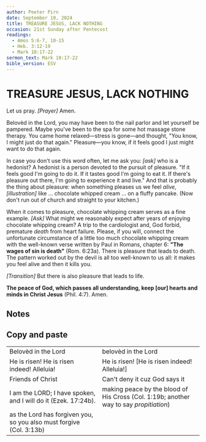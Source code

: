 ```yaml
---
author: Peeter Pirn
date: September 10, 2024
title: TREASURE JESUS, LACK NOTHING
occasion: 21st Sunday after Pentecost
readings:
  - Amos 5:6-7, 10-15
  - Heb. 3:12-19
  - Mark 10:17-22
sermon_text: Mark 10:17-22
bible_version: ESV
---
```


# TREASURE JESUS, LACK NOTHING

Let us pray. *\[Prayer]*  Amen.

Belovèd in the Lord, you may have been to the nail parlor and let yourself be pampered. Maybe you've been to the spa for some hot massage stone therapy. You came home relaxed—stress is gone—and thought, "You know, I might just do that again." Pleasure—you know, if it feels good I just might want to do that again.

In case you don't use this word often, let me ask you: *\[ask]*  who is a hedonist? A hedonist is a person devoted to the pursuit of pleasure. "If it feels good I'm going to do it. If it tastes good I'm going to eat it. If there's pleasure out there, I'm going to experience it and live." And that is probably the thing about pleasure: when something pleases us we feel *alive*, *\[illustration]*  like … chocolate whipped cream … on a fluffy pancake. (Now don't run out of church and straight to your kitchen.)

When it comes to pleasure, chocolate whipping cream serves as a fine example. *\[Ask]*  What might we reasonably expect after years of enjoying chocolate whipping cream? A trip to the cardiologist and, God forbid, premature *death* from heart failure. Please, if you will, connect the unfortunate circumstance of a little too much chocolate whipping cream with the well-known verse written by Paul in Romans, chapter 6: **"The wages of sin is death"**  (Rom. 6:23a). There is pleasure that leads to death. The pattern worked out by the devil is all too well-known to us all: it makes you feel alive and then it kills you.

*\[Transition]*  But there is also pleasure that leads to life.

**The peace of God, which passes all understanding, keep \[our] hearts and minds in Christ Jesus** (Phil. 4:7). Amen.

## Notes



## Copy and paste
|                                                                     |                                                                                        |
| ------------------------------------------------------------------- | -------------------------------------------------------------------------------------- |
| Belovèd in the Lord                                                 | belovèd in the Lord                                                                    |
| He is risen! He is risen indeed! Alleluia!                          | He is risen! \[He is risen indeed! Alleluia!]                                          |
| Friends of Christ                                                   | Can't deny it cuz God says it                                                          |
| I am the LORD; I have spoken, and I will do it (Ezek. 17:24b).      | making peace by the blood of His Cross (Col. 1:19b; another way to say *propitiation*) |
| as the Lord has forgiven you, so you also must forgive (Col. 3:13b) |                                                                                        |